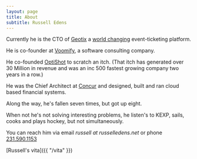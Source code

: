 ```yaml
---
layout: page
title: About
subtitle: Russell Edens
---                 
```

Currently he is the CTO of [Geotix](http://geotix.com) a [world changing](/geotix-making-the-world-a-better-place) event-ticketing platform.

He is co-founder at [Voomify](http://voomify.io), a software consulting company.

He co-founded [OptiShot](http://www.optishotgolf.com) to scratch an itch. (That itch has generated over 30 Million in 
revenue and was an inc 500 fastest growing company two years in a row.) 

He was the Chief Architect at [Concur](http://concur.com) and designed, built and ran cloud based financial systems.  

Along the way, he's fallen seven times, but got up eight.

When not he's not solving interesting problems, he listen's to KEXP, sails, cooks and plays hockey, but not simultaneously.


You can reach him via email *russell at russelledens.net* or phone [231.590.1153](tel:12315901153)

[Russell's vita]({{ "/vita" }})